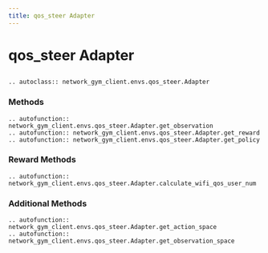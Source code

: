 ```yaml
---
title: qos_steer Adapter
---
```


# qos_steer Adapter

## 

```{eval-rst}
.. autoclass:: network_gym_client.envs.qos_steer.Adapter
```

### Methods

```{eval-rst}
.. autofunction:: network_gym_client.envs.qos_steer.Adapter.get_observation
.. autofunction:: network_gym_client.envs.qos_steer.Adapter.get_reward
.. autofunction:: network_gym_client.envs.qos_steer.Adapter.get_policy

```

### Reward Methods

```{eval-rst}
.. autofunction:: network_gym_client.envs.qos_steer.Adapter.calculate_wifi_qos_user_num
```

### Additional Methods

```{eval-rst}
.. autofunction:: network_gym_client.envs.qos_steer.Adapter.get_action_space
.. autofunction:: network_gym_client.envs.qos_steer.Adapter.get_observation_space
```
